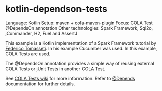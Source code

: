 # kotlin-dependson-tests

 Language: Kotlin
 Setup: maven + cola-maven-plugin
 Focus: COLA Test @DependsOn annotation
 Other technologies: Spark Framework, Sql2o, jCommander, H2, Fuel and AssertJ

 This example is a Kotlin implementation of a Spark Framework tutorial by [Federico Tomasseti](https://sparktutorials.github.io/2015/09/27/spark-testing-functional.html).
In his example Cucumber was used. In this example, COLA Tests are used.

 The @DependsOn annotation provides a simple way of reusing external COLA Tests or jUnit Tests in another COLA Test.

See [COLA Tests wiki](https://github.com/bmsantos/cola-tests/wiki) for more information.
Refer to [@Depends](https://github.com/bmsantos/cola-tests/wiki/Documentation#depending-on-external-tests) documentation for further details. 